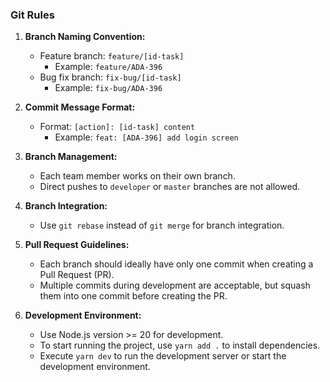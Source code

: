 ### Git Rules

1. **Branch Naming Convention:**

   - Feature branch: `feature/[id-task]`
     - Example: `feature/ADA-396`
   - Bug fix branch: `fix-bug/[id-task]`
     - Example: `fix-bug/ADA-396`

2. **Commit Message Format:**

   - Format: `[action]: [id-task] content`
     - Example: `feat: [ADA-396] add login screen`

3. **Branch Management:**

   - Each team member works on their own branch.
   - Direct pushes to `developer` or `master` branches are not allowed.

4. **Branch Integration:**

   - Use `git rebase` instead of `git merge` for branch integration.

5. **Pull Request Guidelines:**

   - Each branch should ideally have only one commit when creating a Pull Request (PR).
   - Multiple commits during development are acceptable, but squash them into one commit before creating the PR.

6. **Development Environment:**
   - Use Node.js version >= 20 for development.
   - To start running the project, use `yarn add .` to install dependencies.
   - Execute `yarn dev` to run the development server or start the development environment.
